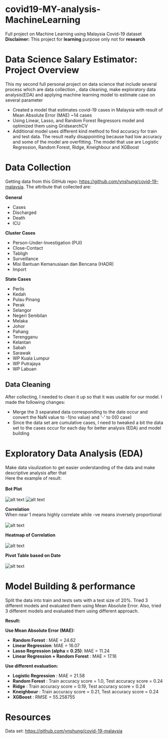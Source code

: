 # covid19-MY-analysis-MachineLearning
Full project on Machine Learning using Malaysia Covid-19 dataset<br/>
**Disclaimer:** This project for **learning** purpose only not for **research**

# Data Science Salary Estimator: Project Overview
This my second full personal project on data science that include several process which are data collection , data cleaning, make exploratory data analysis(EDA) and applying machine learning model to estimate case on several parameter

* Created a model that estimates covid-19 cases in Malaysia with result of Mean Absolute Error (MAE) ~14 cases
* Using Linear, Lasso, and Random Forest Regressors model and optimized them using GridsearchCV
* Additional model uses different kind method to find accuracy for train and test data. The result really disappointing because had low accuracy and some of the model are overfitting. The model that use are Logistic Regression, Random Forest, Ridge, Kneighbour and XGBoost

# Data Collection
Getting data from this GitHub repo: https://github.com/ynshung/covid-19-malaysia. The attribute that collected are:<br/>
<br/>
**General**
* Cases
* Discharged
* Death 
* ICU

**Cluster Cases**
* Person-Under-Investigation (PUI)
* Close-Contact
* Tabligh
* Surveillance
* Misi Bantuan Kemanusiaan dan Bencana (HADR)
* Import

**State Cases**
* Perlis
* Kedah
* Pulau Pinang
* Perak
* Selangor
* Negeri Sembilan
* Melaka
* Johor
* Pahang
* Terengganu
* Kelantan
* Sabah
* Sarawak
* WP Kuala Lumpur
* WP Putrajaya
* WP Labuan

## Data Cleaning
After collecting, I needed to clean it up so that it was usable for our model. I made the following changes:
* Merge the 3 separated data corresponding to the date occur and convert the NaN value to -1(no value) and '-' to 0(0 case)
* Since the data set are cumulative cases, I need to tweaked a bit the data set to the cases occur for each day for better analysis (EDA) and model building

# Exploratory Data Analysis (EDA)
Make data visulization to get easier understanding of the data and make descriptive analysis after that<br/>
Here the example of result:<br/>
<br/>
**Bot Plot**<br/>
<br/>
![alt text](https://github.com/Hafizuddin961/covid19-MY-analysis-MachineLearning/blob/master/example-result/bot-plot.png)
![alt text](https://github.com/Hafizuddin961/covid19-MY-analysis-MachineLearning/blob/master/example-result/bot-plot-icu.png)

**Correlation**<br/>
When near 1 means highly correlate while -ve means inversely proportional<br/>
<br/>
![alt text](https://github.com/Hafizuddin961/covid19-MY-analysis-MachineLearning/blob/master/example-result/corr.JPG)<br/>

**Heatmap of Correlation**<br/>
<br/>
![alt text](https://github.com/Hafizuddin961/covid19-MY-analysis-MachineLearning/blob/master/example-result/heatmap.png)

**Pivot Table based on Date**<br/>
<br/>
![alt text](https://github.com/Hafizuddin961/covid19-MY-analysis-MachineLearning/blob/master/example-result/pivot.JPG)


# Model Building & performance
Split the data into train and tests sets with a test size of 20%.
Tried 3 different models and evaluated them using Mean Absolute Error.
Also, tried 3 different models and evaluated them using different approach.

**Result:**

**Use Mean Absolute Error (MAE):**
*	**Random Forest** : MAE = 24.62
*	**Linear Regression**: MAE = 16.07
*	**Lasso Regression (alpha = 0.25)**: MAE = 11.24
* **Linear Regression + Random Forest** : MAE = 17.16

**Use different evaluation:**
* **Logistic Regression** : MAE = 21.58
* **Random Forest** : Train accuracy score = 1.0, Test accuracy score = 0.24
* **Ridge** : Train accuracy score = 0.19, Test accuracy score = 0.24
* **Kneighbour** : Train accuracy score = 0.21, Test accuracy score = 0.24
* **XGBoost** : RMSE = 55.258755

# Resources
Data set: https://github.com/ynshung/covid-19-malaysia

